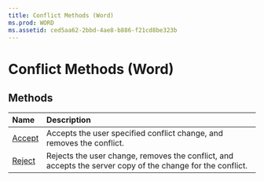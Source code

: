 ```yaml
---
title: Conflict Methods (Word)
ms.prod: WORD
ms.assetid: ced5aa62-2bbd-4ae8-b886-f21cd8be323b
---
```



# Conflict Methods (Word)

## Methods



|**Name**|**Description**|
|:-----|:-----|
|[Accept](conflict-accept-method-word.md)|Accepts the user specified conflict change, and removes the conflict.|
|[Reject](conflict-reject-method-word.md)|Rejects the user change, removes the conflict, and accepts the server copy of the change for the conflict.|

